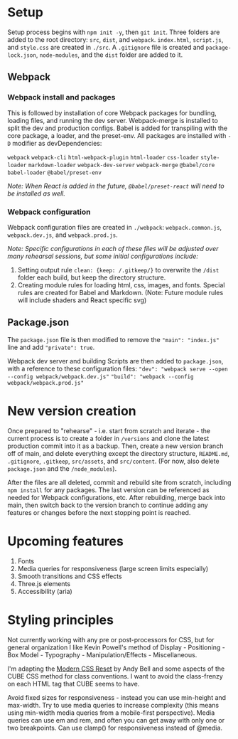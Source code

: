 # Setup
Setup process begins with `npm init -y`, then `git init`.  Three folders are added to the root directory: `src`, `dist`, and `webpack`.  `index.html`, `script.js`, and `style.css` are created in `./src`.  A `.gitignore` file is created and `package-lock.json`, `node-modules`, and the `dist` folder are added to it.  

## Webpack 

### Webpack install and packages
This is followed by installation of core Webpack packages for bundling, loading files, and running the dev server.  Webpack-merge is installed to split the dev and production configs.  Babel is added for transpiling with the core package, a loader, and the preset-env.  All packages are installed with `-D` modifier as devDependencies:

`webpack`
`webpack-cli`
`html-webpack-plugin`
`html-loader`
`css-loader`
`style-loader`
`markdown-loader`
`webpack-dev-server`
`webpack-merge`
`@babel/core`
`babel-loader`
`@babel/preset-env` 
 
*Note: When React is added in the future, `@babel/preset-react` will need to be installed as well.*

### Webpack configuration

Webpack configuration files are created in `./webpack`: `webpack.common.js`, `webpack.dev.js`, and `webpack.prod.js`. 

*Note: Specific configurations in each of these files will be adjusted over many rehearsal sessions, but some initial configurations include:*

1. Setting output rule `clean: {keep: /.gitkeep/}` to overwrite the `/dist` folder each build, but keep the directory structure.
2. Creating module rules for loading html, css, images, and fonts.  Special rules are created for Babel and Markdown.  (Note: Future module rules will include shaders and React specific svg)


## Package.json
The `package.json` file is then modified to remove the `"main": "index.js"` line and add `"private": true`.

Webpack dev server and building Scripts are then added to `package.json`, with a reference to these configuration files: 
`"dev": "webpack serve --open --config webpack/webpack.dev.js"`
`"build": "webpack --config webpack/webpack.prod.js"`

# New version creation
Once prepared to "rehearse" - i.e. start from scratch and iterate - the current process is to create a folder in `/versions` and clone the latest production commit into it as a backup.  Then, create a new version branch off of main, and delete everything except the directory structure, `README.md`, `.gitignore`, `.gitkeep`, `src/assets`, and `src/content`.  (For now, also delete `package.json` and the `/node_modules`).  

After the files are all deleted, commit and rebuild site from scratch, including `npm install` for any packages.  The last version can be referenced as needed for Webpack configurations, etc.  After rebuilding, merge back into main, then switch back to the version branch to continue adding any features or changes before the next stopping point is reached.

# Upcoming features
1. Fonts
2. Media queries for responsiveness (large screen limits especially)
3. Smooth transitions and CSS effects
4. Three.js elements
5. Accessibility (aria)

# Styling principles
Not currently working with any pre or post-processors for CSS, but for general organization I like Kevin Powell's method of Display - Positioning - Box Model - Typography - Manipulation/Effects - Miscellaneous.

I'm adapting the [Modern CSS Reset](https://piccalil.li/blog/a-modern-css-reset/) by Andy Bell and some aspects of the CUBE CSS method for class conventions.  I want to avoid the class-frenzy on each HTML tag that CUBE seems to have.

Avoid fixed sizes for responsiveness - instead you can use min-height and max-width.  Try to use media queries to increase complexity (this means using min-width media queries from a mobile-first perspective).  Media queries can use em and rem, and often you can get away with only one or two breakpoints.  Can use clamp() for responsiveness instead of @media.